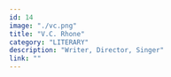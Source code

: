 ```yaml
---
id: 14
image: "./vc.png"
title: "V.C. Rhone"
category: "LITERARY"
description: "Writer, Director, Singer"
link: ""
---
```

